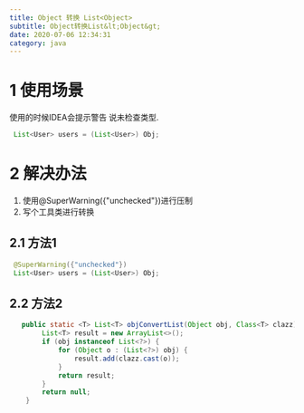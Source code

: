 ```yaml
---
title: Object 转换 List<Object>
subtitle: Object转换List&lt;Object&gt;
date: 2020-07-06 12:34:31
category: java
---
```


# 1 使用场景

使用的时候IDEA会提示警告 说未检查类型.

```java
 List<User> users = (List<User>) Obj;
```

# 2 解决办法

1. 使用@SuperWarning({"unchecked"})进行压制
2. 写个工具类进行转换

## 2.1 方法1

```java
 @SuperWarning({"unchecked"})
 List<User> users = (List<User>) Obj;
```

## 2.2 方法2

```java
   public static <T> List<T> objConvertList(Object obj, Class<T> clazz) {
        List<T> result = new ArrayList<>();
        if (obj instanceof List<?>) {
            for (Object o : (List<?>) obj) {
                result.add(clazz.cast(o));
            }
            return result;
        }
        return null;
    }
```
